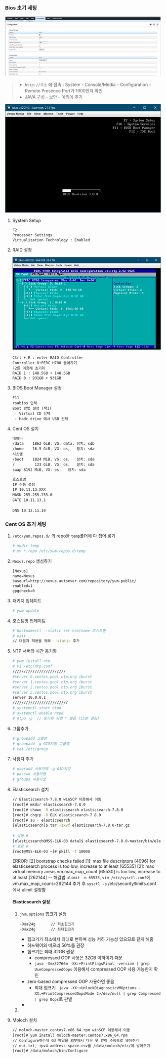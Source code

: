 ﻿### Bios 초기 세팅

![image-20200716134559476](img/%EC%B4%88%EA%B8%B0%EC%84%B8%ED%8C%85/image-20200716134559476.png)

> - `http://주소` 에 접속 : System - Console/Media - Configuration - Remote Presence Port가 1900인지 확인
> - JAVA 구성 - 보안 - 예외에 추가

![image-20200716112539354](img/%EC%B4%88%EA%B8%B0%EC%84%B8%ED%8C%85/image-20200716112539354.png)

1. System Setup

   ```bios
   F2 
   Processor Settings 
   Virtualization Technology : Enabled
   ```

2. RAID 설정

   ![image-20200716113849898](img/%EC%B4%88%EA%B8%B0%EC%84%B8%ED%8C%85/image-20200716113849898.png)

   ```RAID
   Ctrl + R : enter RAID Controller
   Controller 0:PERC H700 들어가기
   F2를 이용해 초기화
   RAID 1 : 148.5GB + 148.5GB
   RAID 0 : 931GB + 931GB
   ```

3. BIOS Boot Manager 설정

   ```
   F11
   rsabios 입력
   Boot 방법 설정 (택1)
   	- Virtual CD 선택
   	- Hadr drive 에서 USB 선택
   ```

4. Cent OS 설치

   ```txt
   데이터
   /data	1862 GiB, VG: data, 장치: sdb
   /home 	16.5 GiB, VG: os,	장치: sda
   시스템
   /boot 	1024 MiB, VG: os,	장치: sda
   /		 123 GiB, VG: os, 	장치: sda
   swap	8192 MiB, VG: os, 	장치: sda
   ```

   ```txt
   호스트명
   IP 수동 설정
   IP 10.11.13.XXX
   MASK 255.255.255.0
   GATE 10.11.13.1
   
   DNS 10.13.11.19
   ```

   



### Cent OS 초기 세팅

1. `/etc/yum.repos.d/` 의 repo들 `temp`폴더에 다 집어 넣기

   ```bash
   # mkdir temp
   # mv *.repo /etc/yum.repos.d/temp
   ```

2. `Nexus.repo` 생성하기

   ```shell
   [Nexus]
   name=Nexus
   baseurl=http://nexus.autoever.com/repository/yum-public/
   enabled=1
   gpgcheck=0
   ```

3. 패키지 업데이트

   ```bash
   # yum update
   ```

4. 호스트명 업데이트

   ```bash
   # hostnamectl --static set-hostname 호스트명
   # exit
   // 대문자 적용을 위해 --static 추가
   ```

5. NTP 서버와 시간 동기화

   ```bash
   # yum install ntp
   # vi /etc/ntp.conf
   ////////////////////////
   #server 0.centos.pool.ntp.org iburst
   #server 1.centos.pool.ntp.org iburst
   #server 2.centos.pool.ntp.org iburst
   #server 3.centos.pool.ntp.org iburst
   server 10.0.0.1
   /////////////////////////
   # systemctl start ntpd
   # systemctl enable ntpd
   # ntpq -p  // 동기화 되면 * 붙음 (15분 걸림)
   ```

6. 그룹추가

   ```bash
   # groupadd 그룹명
   # groupadd -g GID지정 그룹명
   # cat /etc/group
   ```

7. 사용자 추가

   ```bash
   # useradd 사용자명 -g GID지정
   # passwd 사용자명
   # groups 사용자명
   ```

8. Elasticsearch  설치

   ```bash
   // Elasticsearch-7.8.0 winSCP 이용해서 이동
   [root]# mkdir elasticsearch-7.8.0
   [root]# chown -R elasticsearch elasticsearch-7.8.0
   [root]# chgrp -R ELK elasticsearch-7.8.0
   [root]# su - elasticsearch
   [elasticsearch]$ tar -zxvf elasticsearch-7.8.0-tar.gz
   
   # 실행 #
   [elasticsearch@MSS-ELK-03 data]$ elasticsearch-7.8.0-master/bin/elasticsearch -d -p 10000
   # 종료 #
   [root@MSS-ELK-03 ~]# pkill -f 10000
   ```
   ERROR: [2] bootstrap checks failed
   [1]: max file descriptors [4096] for elasticsearch process is too low, increase to at least [65535]
   [2]: max virtual memory areas vm.max_map_count [65530] is too low, increase to at least [262144]
   -- 해결법 `ulimit -n 65535`, `vim /etc/sysctl.conf`에 vm.max_map_count=262144 추가 후 `sysctl -p`
   /etc/security/limits.conf 에서 ulimit 설정함

   #### Elasticsearch 설정

   1. `jvm.options` 힙크기 설정

      ```
      -Xms24g		// 최소힙크기
      -Xmx24g		// 최대힙크기
      ```

      - 힙크기가 최소에서 최대로 변하며 성능 저하 가능성 있으므로 같게 해줌
      - 하드웨어의 메모리 50%를 권장
      - 힙크기는 최대 32GB 권장
        - compressed OOP 사용은 32GB 이하이기 때문
        - `java -Xmx32766m -XX:+PrintFlagsFinal -version | grep UseCompressedOops`  이용해서 compressed OOP 사용 가능한지 확인
      - zero-based compressed OOP 사용하면 좋음
        - 최대 힙크기 ` java -XX:+UnlockDiagnosticVMOptions -XX:+PrintCompressedOopsMode 2>/dev/null | grep Compressed | grep Oops`로 판별
      - 

   2. 

9. Moloch 설치

   ```bash
   // moloch-master.centos7.x86_64.rpm winSCP 이용해서 이동
   [root]# yum install moloch-master.centos7.x86_64.rpm
   // Configure하는데 GU 파일을 외부에서 다운 못 받아 수동으로 넣어주기
   // oui.txt, ipv4-address-space.csv를 /data/moloch/etc/에 넣어주기
   [root]# /data/moloch/bin/Configure
   ```

   

